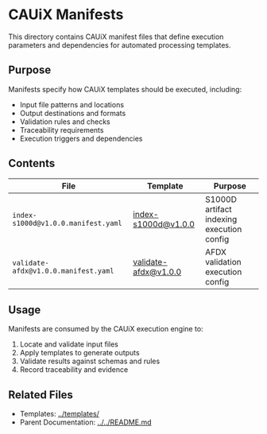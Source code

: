 # CAUiX Manifests

This directory contains CAUiX manifest files that define execution parameters and dependencies for automated processing templates.

## Purpose

Manifests specify how CAUiX templates should be executed, including:
- Input file patterns and locations
- Output destinations and formats
- Validation rules and checks
- Traceability requirements
- Execution triggers and dependencies

## Contents

| File | Template | Purpose |
|------|----------|---------|
| `index-s1000d@v1.0.0.manifest.yaml` | index-s1000d@v1.0.0 | S1000D artifact indexing execution config |
| `validate-afdx@v1.0.0.manifest.yaml` | validate-afdx@v1.0.0 | AFDX validation execution config |

## Usage

Manifests are consumed by the CAUiX execution engine to:
1. Locate and validate input files
2. Apply templates to generate outputs
3. Validate results against schemas and rules
4. Record traceability and evidence

## Related Files

- Templates: [../templates/](../templates/)
- Parent Documentation: [../../README.md](../../README.md)
